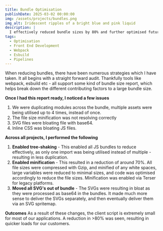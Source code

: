 ```yaml
---
title: Bundle Optimisation
publishDate: 2025-03-02 00:00:00
img: /assets/projects/bundles.png
img_alt: Iridescent ripples of a bright blue and pink liquid
description: |
  I effectively reduced bundle sizes by 80% and further optimised future bundles.
tags:
  - Optimisation
  - Front End Development
  - Webpack
  - Esbuild
  - Pipelines
---
```


When reducing bundles, there have been numerous strategies which I have taken.
It all begins with a straight forward audit. Thankfully tools like webpack, esbuild etc - all support some kind of bundle size report, which helps break down the different contributing factors to a large bundle size.

**Once I had this report ready, I noticed a few issues**
1) We were duplicating modules across the bundle, multiple assets were being utilised up to 4 times, instead of once.
2) The file size minification was not resolving correctly
3) SVG files were bloating file with base64.
4) Inline CSS was bloating JS files.

**Across all projects, I performed the following**
1) **Enabled tree-shaking** - This enabled all JS bundles to reduce effectively, as only one import was being utilised instead of multiple - resulting in less duplication.
2) **Enabled minification** - This resulted in a reduction of around 70%. All file sizes were compressed with Gzip, and minified of any white spaces, large variables were reduced to minimal sizes, and code was optimised accordingly to reduce the file sizes. Minification was enabled via Terser for legacy platforms.
3) **Moved all SVG's out of bundle** - The SVGs were resulting in bloat as they were processed as base64 in the bundles. It made much more sense to deliver the SVGs separately, and then eventually deliver them via an SVG spritemap.

**Outcomes**
As a result of these changes, the client script is extremely small for most of our applications.
A reduction in >80% was seen, resulting in quicker loads for our customers.
